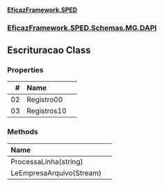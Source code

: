 #### [EficazFramework.SPED](EficazFrameworkSPED.md 'EficazFramework SPED')
### [EficazFramework.SPED.Schemas.MG.DAPI](EficazFramework.SPED.Schemas.MG.DAPI.md 'EficazFramework.SPED.Schemas.MG.DAPI')

## Escrituracao Class
### Properties

| # | Name | |
| ---: | :--- | :--- |
| 02 | Registro00 |  |
| 03 | Registros10 |  |
### Methods

| Name | |
| :--- | :--- |
| ProcessaLinha(string) |  |
| LeEmpresaArquivo(Stream) |  |
